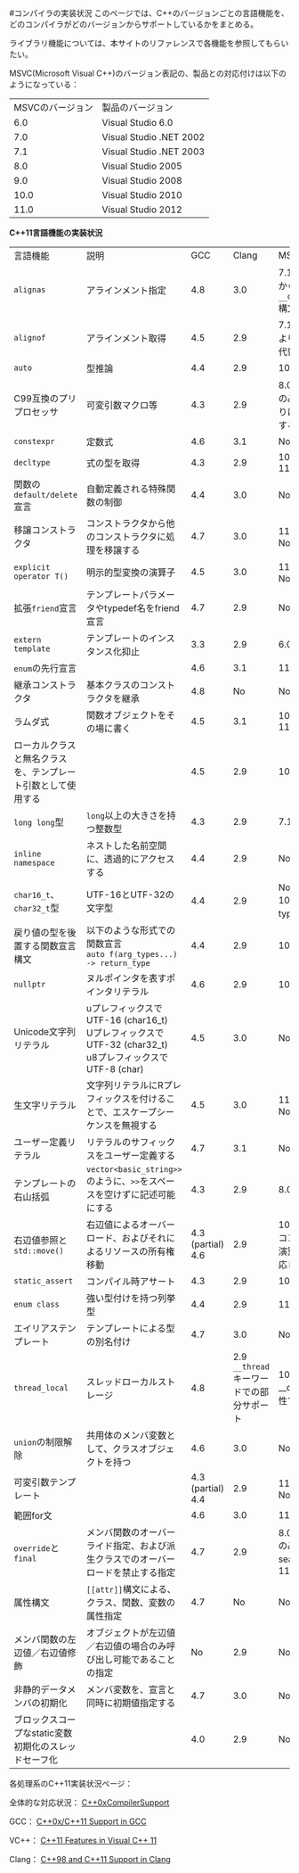 #コンパイラの実装状況
このページでは、C++のバージョンごとの言語機能を、どのコンパイラがどのバージョンからサポートしているかをまとめる。

ライブラリ機能については、本サイトのリファレンスで各機能を参照してもらいたい。


MSVC(Microsoft Visual C++)のバージョン表記の、製品との対応付けは以下のようになっている：


| | |
|------------------------|--------------------------|
| MSVCのバージョン | 製品のバージョン |
| 6.0 | Visual Studio 6.0 |
| 7.0 | Visual Studio .NET 2002 |
| 7.1 | Visual Studio .NET 2003 |
| 8.0 | Visual Studio 2005 |
| 9.0 | Visual Studio 2008 |
| 10.0 | Visual Studio 2010 |
| 11.0 | Visual Studio 2012 |




<b>C++11言語機能の実装状況</b>


| | | | | |
|--------------------------------------------------------------------------------------------|----------------------------------------------------------------------------------------------------------------------------------|----------------------------------------------------------------------------------|----------------------------------------------------------------------------------|---------------------------------------------------------------------------------------------------------------------------------------------------------------------------------------------|
| 言語機能 | 説明 | GCC | Clang | MSVC |
| `alignas` | アラインメント指定 | 4.8 | 3.0 | 7.1あるいはそれ以前からある`__declspec(align(`<i>`x`</i>`))`構文で代替可能。 |
| `alignof` | アラインメント取得 | 4.5 | 2.9 | 7.1あるいはそれ以前よりある`__alignof`で代替可能。 |
| `auto` | 型推論 | 4.4 | 2.9 | 10.0 |
| C99互換のプリプロセッサ | 可変引数マクロ等 | 4.3 | 2.9 | 8.0 (partial) 可変引数のみ _Pragmaの代わりに__pragmaが存在する。 |
| `constexpr` | 定数式 | 4.6 | 3.1 | No |
| `decltype` | 式の型を取得 | 4.3 | 2.9 | 10.0 (partial)<br/> 11.0 |
| 関数の`default/delete`宣言 | 自動定義される特殊関数の制御 | 4.4 | 3.0 | No |
| 移譲コンストラクタ | コンストラクタから他のコンストラクタに処理を移譲する | 4.7 | 3.0 | 11.0のupdate 2012 Nov |
| `explicit operator T()` | 明示的型変換の演算子 | 4.5 | 3.0 | 11.0のupdate 2012 Nov |
| 拡張`friend`宣言 | テンプレートパラメータやtypedef名をfriend宣言 | 4.7 | 2.9 | No |
| `extern template` | テンプレートのインスタンス化抑止 | 3.3 | 2.9 | 6.0 |
| `enum`の先行宣言 |  | 4.6 | 3.1 | 11.0 |
| 継承コンストラクタ | 基本クラスのコンストラクタを継承 | 4.8 | No | No |
| ラムダ式 | 関数オブジェクトをその場に書く | 4.5 | 3.1 | 10.0 (partial)<br/> 11.0 |
| ローカルクラスと無名クラスを、テンプレート引数として使用する |  | 4.5 | 2.9 | 10.0 |
| `long long`型 | `long`以上の大きさを持つ整数型 | 4.3 | 2.9 | 7.1 |
| `inline namespace` | ネストした名前空間に、透過的にアクセスする | 4.4 | 2.9 | No |
| `char16_t`、`char32_t`型 | UTF-16とUTF-32の文字型 | 4.4 | 2.9 | No<br/> 10.0より同名のtypedefが存在する |
| 戻り値の型を後置する関数宣言構文 | 以下のような形式での関数宣言<br/> `auto f(arg_types...) -> return_type` | 4.4 | 2.9 | 10.0 |
| `nullptr` | ヌルポインタを表すポインタリテラル | 4.6 | 2.9 | 10.0 |
| Unicode文字列リテラル | uプレフィックスでUTF-16 (char16_t)<br/> UプレフィックスでUTF-32 (char32_t)<br/> u8プレフィックスでUTF-8 (char) | 4.5 | 3.0 | No |
| 生文字リテラル | 文字列リテラルにRプレフィックスを付けることで、エスケープシーケンスを無視する | 4.5 | 3.0 | 11.0のupdate 2012 Nov |
| ユーザー定義リテラル | リテラルのサフィックスをユーザー定義する | 4.7 | 3.1 | No |
| テンプレートの右山括弧 | `vector<basic_string>>`のように、`>>`をスペースを空けずに記述可能にする | 4.3 | 2.9 | 8.0 |
| 右辺値参照と`std::move()` | 右辺値によるオーバーロード、およびそれによるリソースの所有権移動 | 4.3 (partial)<br/> 4.6 | 2.9 | 10.0 (partial) ムーブコンストラクタと代入演算子の暗黙定義に対応していない。 |
| `static_assert` | コンパイル時アサート | 4.3 | 2.9 | 10.0 |
| `enum class` | 強い型付けを持つ列挙型 | 4.4 | 2.9 | 11.0 |
| エイリアステンプレート | テンプレートによる型の別名付け | 4.7 | 3.0 | No |
| `thread_local` | スレッドローカルストレージ | 4.8 | 2.9<br/> `__thread`キーワードでの部分サポート | 10.0<br/> __declspec(thread)属性での部分サポート |
| `union`の制限解除 | 共用体のメンバ変数として、クラスオブジェクトを持つ | 4.6 | 3.0 | No |
| 可変引数テンプレート |  | 4.3 (partial)<br/> 4.4 | 2.9 | 11.0のupdate 2012 Nov |
| 範囲for文 |  | 4.6 | 3.0 | 11.0 |
| `override`と`final` | メンバ関数のオーバーライド指定、および派生クラスでのオーバーロードを禁止する指定 | 4.7 | 2.9 | 8.0 (partial): overrideのみ。finalの代わりにsealedが存在する。 11.0 |
| 属性構文 | `[[attr]]`構文による、クラス、関数、変数の属性指定 | 4.7 | No | No |
| メンバ関数の左辺値／右辺値修飾 | オブジェクトが左辺値／右辺値の場合のみ呼び出し可能であることの指定 | No | 2.9 | No |
| 非静的データメンバの初期化 | メンバ変数を、宣言と同時に初期値指定する | 4.7 | 3.0 | No |
| ブロックスコープなstatic変数初期化のスレッドセーフ化 |  | 4.0 | 2.9 | No [[link](http://thread.gmane.org/gmane.comp.lib.boost.devel/238201/focus=238214)] |


各処理系のC++11実装状況ページ：

全体的な対応状況： [C++0xCompilerSupport](http://wiki.apache.org/stdcxx/C++0xCompilerSupport)

GCC： [C++0x/C++11 Support in GCC](http://gcc.gnu.org/projects/cxx0x.html)

VC++： [C++11 Features in Visual C++ 11](http://blogs.msdn.com/b/vcblog/archive/2011/09/12/10209291.aspx)

Clang： [C++98 and C++11 Support in Clang](http://clang.llvm.org/cxx_status.html)




